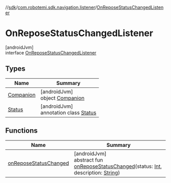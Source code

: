 //[sdk](../../../index.md)/[com.robotemi.sdk.navigation.listener](../index.md)/[OnReposeStatusChangedListener](index.md)

# OnReposeStatusChangedListener

[androidJvm]\
interface [OnReposeStatusChangedListener](index.md)

## Types

| Name | Summary |
|---|---|
| [Companion](-companion/index.md) | [androidJvm]<br>object [Companion](-companion/index.md) |
| [Status](-status/index.md) | [androidJvm]<br>annotation class [Status](-status/index.md) |

## Functions

| Name | Summary |
|---|---|
| [onReposeStatusChanged](on-repose-status-changed.md) | [androidJvm]<br>abstract fun [onReposeStatusChanged](on-repose-status-changed.md)(status: [Int](https://kotlinlang.org/api/latest/jvm/stdlib/kotlin/-int/index.html), description: [String](https://kotlinlang.org/api/latest/jvm/stdlib/kotlin/-string/index.html)) |
